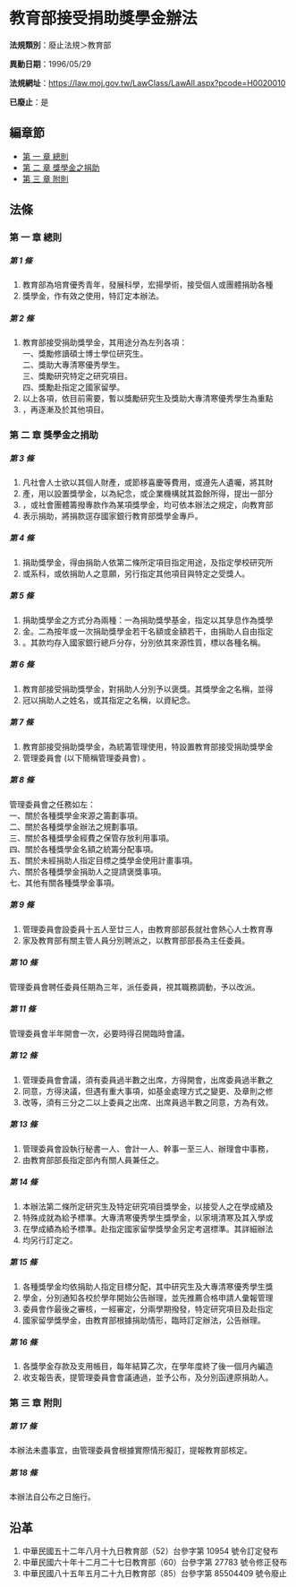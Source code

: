# 教育部接受捐助獎學金辦法

**法規類別**：廢止法規＞教育部

**異動日期**：1996/05/29  

**法規網址**：https://law.moj.gov.tw/LawClass/LawAll.aspx?pcode=H0020010

**已廢止**：是


## 編章節
* [第 一 章 總則](#第-一-章-總則)
* [第 二 章 獎學金之捐助](#第-二-章-獎學金之捐助)
* [第 三 章 附則](#第-三-章-附則)
## 法條
### 第 一 章 總則

##### 第 1 條
1. 教育部為培育優秀青年，發展科學，宏揚學術，接受個人或團體捐助各種
1. 獎學金，作有效之使用，特訂定本辦法。

##### 第 2 條
1. 教育部接受捐助獎學金，其用途分為左列各項：  
一、獎勵修讀碩士博士學位研究生。  
二、獎助大專清寒優秀學生。  
三、獎勵研究特定之研究項目。  
四、獎勵赴指定之國家留學。
1. 以上各項，依目前需要，暫以獎勵研究生及獎助大專清寒優秀學生為重點
1. ，再逐漸及於其他項目。

### 第 二 章 獎學金之捐助

##### 第 3 條
1. 凡社會人士欲以其個人財產，或節移喜慶等費用，或遵先人遺囑，將其財
1. 產，用以設置獎學金，以為紀念，或企業機構就其盈餘所得，提出一部分
1. ，或社會團體籌撥專款作為某項獎學金，均可依本辦法之規定，向教育部
1. 表示捐助，將捐款逕存國家銀行教育部獎學金專戶。

##### 第 4 條
1. 捐助獎學金，得由捐助人依第二條所定項目指定用途，及指定學校研究所
1. 或系科，或依捐助人之意願，另行指定其他項目與特定之受獎人。

##### 第 5 條
1. 捐助獎學金之方式分為兩種：一為捐助獎學基金，指定以其孳息作為獎學
1. 金。二為按年或一次捐助獎學金若干名額或金額若干，由捐助人自由指定
1. 。其款均存入國家銀行總戶分存，分別依其來源性質，標以各種名稱。

##### 第 6 條
1. 教育部接受捐助獎學金，對捐助人分別予以褒獎。其獎學金之名稱，並得
1. 冠以捐助人之姓名，或其指定之名稱，以資紀念。

##### 第 7 條
1. 教育部接受捐助獎學金，為統籌管理使用，特設置教育部接受捐助獎學金
1. 管理委員會 (以下簡稱管理委員會) 。

##### 第 8 條
管理委員會之任務如左：  
一、關於各種獎學金來源之籌劃事項。  
二、關於各種獎學金辦法之規劃事項。  
三、關於各種獎學金經費之保管存放利用事項。  
四、關於各種獎學金名額之統籌分配事項。  
五、關於未經捐助人指定目標之獎學金使用計畫事項。  
六、關於各種獎學金捐助人之提請褒獎事項。  
七、其他有關各種獎學金事項。

##### 第 9 條
1. 管理委員會設委員十五人至廿三人，由教育部部長就社會熱心人士教育專
1. 家及教育部有關主管人員分別聘派之，以教育部部長為主任委員。

##### 第 10 條
管理委員會聘任委員任期為三年，派任委員，視其職務調動，予以改派。

##### 第 11 條
管理委員會半年開會一次，必要時得召開臨時會議。

##### 第 12 條
1. 管理委員會會議，須有委員過半數之出席，方得開會，出席委員過半數之
1. 同意，方得決議，但遇有重大事項，如基金處理方式之變更、及章則之修
1. 改等，須有三分之二以上委員之出席、出席員過半數之同意，方為有效。

##### 第 13 條
1. 管理委員會設執行秘書一人、會計一人、幹事一至三人、辦理會中事務，
1. 由教育部部長指定部內有關人員兼任之。

##### 第 14 條
1. 本辦法第二條所定研究生及特定研究項目獎學金，以接受人之在學成績及
1. 特殊成就為給予標準。大專清寒優秀學生獎學金，以家境清寒及其入學或
1. 在學成績為給予標準。赴指定國家留學獎學金另定考選標準。其詳細辦法
1. 均另行訂定之。

##### 第 15 條
1. 各種獎學金均依捐助人指定目標分配，其中研究生及大專清寒優秀學生獎
1. 學金，分別通知各校於學年開始公告辦理，並先推薦合格申請人彙報管理
1. 委員會作最後之審核，一經審定，分兩學期撥發，特定研究項目及赴指定
1. 國家留學獎學金，由教育部根據捐助情形，臨時訂定辦法，公告辦理。

##### 第 16 條
1. 各獎學金存款及支用帳目，每年結算乙次，在學年度終了後一個月內編造
1. 收支報告表，提管理委員會會議通過，並予公布，及分別函達原捐助人。

### 第 三 章 附則

##### 第 17 條
本辦法未盡事宜，由管理委員會根據實際情形擬訂，提報教育部核定。

##### 第 18 條
本辦法自公布之日施行。

## 沿革
1. 中華民國五十二年八月十九日教育部（52）台參字第 10954  號令訂定發布
1. 中華民國六十年十二月二十七日教育部（60）台參字第 27783  號令修正發布
1. 中華民國八十五年五月二十九日教育部（85）台參字第 85504409 號令廢止
